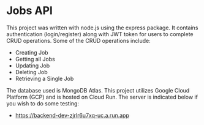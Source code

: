 # Jobs API

This project was written with node.js using the express package. It contains authentication (login/register) along with JWT token for users to complete CRUD operations. Some of the CRUD operations include:
* Creating Job
* Getting all Jobs
* Updating Job
* Deleting Job
* Retrieving a Single Job

The database used is MongoDB Atlas. This project utilizes Google Cloud Platform (GCP) and is hosted on Cloud Run. The server is indicated below if you wish to do some testing: 
* https://backend-dev-zjrlr6u7xq-uc.a.run.app


